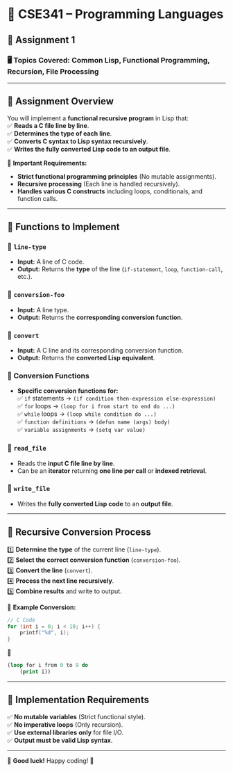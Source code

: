 # 📌 CSE341 – Programming Languages  
## 📝 Assignment 1  

### 🖥️ **Topics Covered:** Common Lisp, Functional Programming, Recursion, File Processing  

---

## 📌 **Assignment Overview**  
You will implement a **functional recursive program** in Lisp that:  
✅ **Reads a C file line by line**.  
✅ **Determines the type of each line**.  
✅ **Converts C syntax to Lisp syntax recursively**.  
✅ **Writes the fully converted Lisp code to an output file**.  

🚨 **Important Requirements:**  
- **Strict functional programming principles** (No mutable assignments).  
- **Recursive processing** (Each line is handled recursively).  
- **Handles various C constructs** including loops, conditionals, and function calls.  

---

## 📂 **Functions to Implement**  
### **🔹 `line-type`**  
- **Input:** A line of C code.  
- **Output:** Returns the **type** of the line (`if-statement`, `loop`, `function-call`, etc.).  

### **🔹 `conversion-foo`**  
- **Input:** A line type.  
- **Output:** Returns the **corresponding conversion function**.  

### **🔹 `convert`**  
- **Input:** A C line and its corresponding conversion function.  
- **Output:** Returns the **converted Lisp equivalent**.  

### **🔹 Conversion Functions**  
- **Specific conversion functions for:**  
  ✅ `if` statements → `(if condition then-expression else-expression)`  
  ✅ `for` loops → `(loop for i from start to end do ...)`  
  ✅ `while` loops → `(loop while condition do ...)`  
  ✅ `function definitions` → `(defun name (args) body)`  
  ✅ `variable assignments` → `(setq var value)`  

### **🔹 `read_file`**  
- Reads the **input C file line by line**.  
- Can be an **iterator** returning **one line per call** or **indexed retrieval**.  

### **🔹 `write_file`**  
- Writes the **fully converted Lisp code** to an **output file**.  

---

## 📌 **Recursive Conversion Process**  
1️⃣ **Determine the type** of the current line (`line-type`).  
2️⃣ **Select the correct conversion function** (`conversion-foo`).  
3️⃣ **Convert the line** (`convert`).  
4️⃣ **Process the next line recursively**.  
5️⃣ **Combine results** and write to output.  

📌 **Example Conversion:**  
```c
// C Code
for (int i = 0; i < 10; i++) {
    printf("%d", i);
}
```
🔽  
```lisp
(loop for i from 0 to 9 do
    (print i))
```

---

## 📌 **Implementation Requirements**  
✅ **No mutable variables** (Strict functional style).  
✅ **No imperative loops** (Only recursion).  
✅ **Use external libraries** **only** for file I/O.  
✅ **Output must be valid Lisp syntax**.  

---

🚀 **Good luck!** Happy coding! 🎯  
